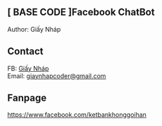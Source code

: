 ## [ BASE CODE ]Facebook ChatBot
	
  Author: Giấy Nháp
	
## Contact
	
  FB: <a href="https://www.facebook.com/GiayNhapcoder">Giấy Nháp</a> <br>
  Email: giaynhapcoder@gmail.com
	
	
## Fanpage	


<a href="https://www.facebook.com/GiayNhapcoder">https://www.facebook.com/ketbankhonggoihan</a> 
	
	
